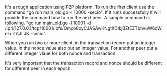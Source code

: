 It's a rough application using P2P platform. To run the first client use the command "go run main_old.go -l 10000 -secio". If it runs successfully it will provide the command how to run the next peer. A sample command is following. "go run main_old.go -l 10001 -d /ip4/127.0.0.1/tcp/10001/ipfs/Qmco8oyCJASAwKNgthDtkjBZtEZTbhvuW6oWeLurtAJLJK -secio".


When you run two or more client, in the transaction record put an integer value. In the nonce value also put an integer value. For another peer put a different integer vlaue for both nonce and transaction.


It's very important that the transaction record and nonce should be different for different peer in each epoch.
